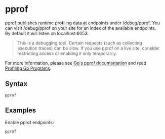 # pprof

pprof publishes runtime profiling data at endpoints under /debug/pprof. You can visit /debug/pprof
on your site for an index of the available endpoints. By default it will listen on localhost:6053.

> This is a debugging tool. Certain requests (such as collecting execution traces) can be slow. If
> you use pprof on a live site, consider restricting access or enabling it only temporarily.

For more information, please see [Go's pprof
documentation](https://golang.org/pkg/net/http/pprof/s://golang.org/pkg/net/http/pprof/) and read
[Profiling Go Programs](https://blog.golang.org/profiling-go-programs).

## Syntax

~~~
pprof
~~~

## Examples

Enable pprof endpoints:

~~~
pprof
~~~
